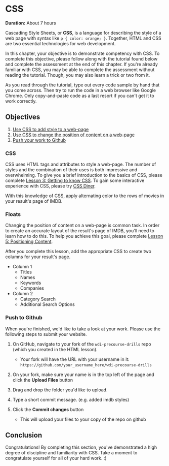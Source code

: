 # CSS

**Duration:** About 7 hours

Cascading Style Sheets, or **CSS**, is a language for describing the style of a web page with syntax like `p { color: orange; }`. Together, HTML and CSS are two essential technologies for web development.

In this chapter, your objective is to demonstrate competency with CSS. To complete this objective, please follow along with the tutorial found below and complete the assessment at the end of this chapter. If you're already familiar with CSS, you may be able to complete the assessment without reading the tutorial. Though, you may also learn a trick or two from it.

As you read through the tutorial, type out every code sample by hand that you come across. Then try to run the code in a web browser like Google Chrome. Only copy-and-paste code as a last resort if you can't get it to work correctly.

## Objectives

1. [Use CSS to add style to a web-page](#CSS)
2. [Use CSS to change the position of content on a web-page](#Floats)
3. [Push your work to Github](#Push-to-Github)

### CSS

CSS uses HTML tags and attributes to style a web-page. The number of styles and the combination of their uses is both impressive and overwhelming. To give you a brief introduction to the basics of CSS, please complete [Lesson 3: Getting to know CSS][11]. To gain some interactive experience with CSS, please try [CSS Diner][12].

With this knowledge of CSS, apply alternating color to the rows of movies in your result's page of IMDB.

### Floats

Changing the position of content on a web-page is common task. In order to create an accurate layout of the result's page of IMDB, you'll need to learn how to do this. To help you achieve this goal, please complete [Lesson 5: Positioning Content][21].

After you complete this lesson, add the appropriate CSS to create two columns for your result's page.

- Column 1
  - Titles
  - Names
  - Keywords
  - Companies
- Column 2
  - Category Search
  - Additional Search Options

### Push to Github

When you're finished, we'd like to take a look at your work. Please use the following steps to submit your website.

1. On GitHub, navigate to your fork of the `wdi-precourse-drills` repo (which you created in the HTML lesson).
	* Your fork will have the URL with your username in it:
	`https://github.com/your_username_here/wdi-precourse-drills`

1. On your fork, make sure your name is in the top left of the page and click the **Upload Files** button

1. Drag and drop the folder you'd like to upload.

1. Type a short commit message. (e.g. added imdb styles)

1. Click the **Commit changes** button
	* This will upload your files to your copy of the repo on github

## Conclusion

Congratulations! By completing this section, you've demonstrated a high degree of discipline and familiarity with CSS. Take a moment to congratulate yourself for all of your hard work. :)

[1]: #1-of-3-css
[11]: http://learn.shayhowe.com/html-css/getting-to-know-css/
[12]: http://flukeout.github.io/

[2]: #2-of-3-css
[21]: http://learn.shayhowe.com/html-css/positioning-content/

[3]: #3-of-3-push-to-github
[31]: https://dragon-innovation-production.s3.amazonaws.com/2013/10/17/16/18/30/120/FiestaFiveAnimation2.gif
